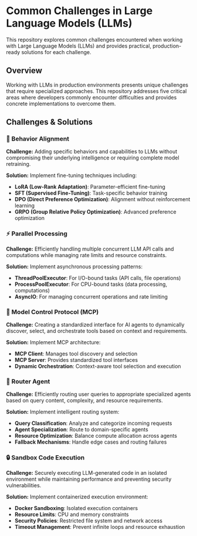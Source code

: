 # Common Challenges in Large Language Models (LLMs)

This repository explores common challenges encountered when working with Large Language Models (LLMs) and provides practical, production-ready solutions for each challenge.

## Overview

Working with LLMs in production environments presents unique challenges that require specialized approaches. This repository addresses five critical areas where developers commonly encounter difficulties and provides concrete implementations to overcome them.

## Challenges & Solutions

### 🎯 Behavior Alignment
**Challenge:** Adding specific behaviors and capabilities to LLMs without compromising their underlying intelligence or requiring complete model retraining.

**Solution:** Implement fine-tuning techniques including:
- **LoRA (Low-Rank Adaptation)**: Parameter-efficient fine-tuning
- **SFT (Supervised Fine-Tuning)**: Task-specific behavior training
- **DPO (Direct Preference Optimization)**: Alignment without reinforcement learning
- **GRPO (Group Relative Policy Optimization)**: Advanced preference optimization

### ⚡ Parallel Processing
**Challenge:** Efficiently handling multiple concurrent LLM API calls and computations while managing rate limits and resource constraints.

**Solution:** Implement asynchronous processing patterns:
- **ThreadPoolExecutor**: For I/O-bound tasks (API calls, file operations)
- **ProcessPoolExecutor**: For CPU-bound tasks (data processing, computations)
- **AsyncIO**: For managing concurrent operations and rate limiting

### 🔧 Model Control Protocol (MCP)
**Challenge:** Creating a standardized interface for AI agents to dynamically discover, select, and orchestrate tools based on context and requirements.

**Solution:** Implement MCP architecture:
- **MCP Client**: Manages tool discovery and selection
- **MCP Server**: Provides standardized tool interfaces
- **Dynamic Orchestration**: Context-aware tool selection and execution

### 🚦 Router Agent
**Challenge:** Efficiently routing user queries to appropriate specialized agents based on query content, complexity, and resource requirements.

**Solution:** Implement intelligent routing system:
- **Query Classification**: Analyze and categorize incoming requests
- **Agent Specialization**: Route to domain-specific agents
- **Resource Optimization**: Balance compute allocation across agents
- **Fallback Mechanisms**: Handle edge cases and routing failures

### 🔒 Sandbox Code Execution
**Challenge:** Securely executing LLM-generated code in an isolated environment while maintaining performance and preventing security vulnerabilities.

**Solution:** Implement containerized execution environment:
- **Docker Sandboxing**: Isolated execution containers
- **Resource Limits**: CPU and memory constraints
- **Security Policies**: Restricted file system and network access
- **Timeout Management**: Prevent infinite loops and resource exhaustion

